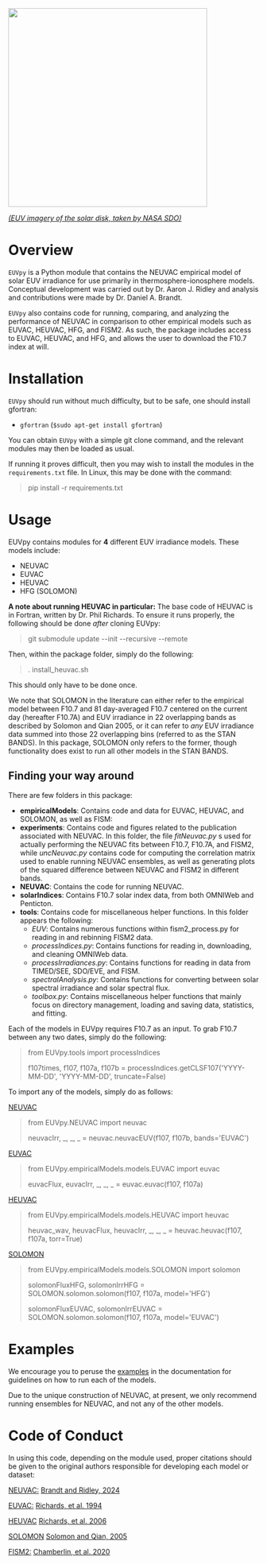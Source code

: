 <img src="./EUVpy_logo.png" width="400">

[_(EUV imagery of the solar disk, taken by NASA SDO)_](https://www.nist.gov/image/1280px-sun-august12010jpg)

# Overview
`EUVpy` is a Python module that contains the NEUVAC empirical model of solar EUV irradiance for use primarily in thermosphere-ionosphere models. 
Conceptual development was carried out by Dr. Aaron J. Ridley and analysis and contributions were made by Dr. Daniel A. Brandt.

`EUVpy` also contains code for running, comparing, and analyzing the performance of NEUVAC in comparison to other 
empirical models such as EUVAC, HEUVAC, HFG, and FISM2. As such, the package includes access to EUVAC, HEUVAC, and HFG,
and allows the user to download the F10.7 index at will.

# Installation
`EUVpy` should run without much difficulty, but to be safe, one should install gfortran:
* `gfortran` (`$sudo apt-get install gfortran`)

You can obtain `EUVpy` with a simple git clone command, and the relevant modules 
may then be loaded as usual.

If running it proves difficult, then you may wish to install the modules in the 
`requirements.txt` file. In Linux, this may be done with the command:
> pip install -r requirements.txt

# Usage
EUVpy contains modules for **4** different EUV irradiance models. These models include:
* NEUVAC
* EUVAC
* HEUVAC
* HFG (SOLOMON)

**A note about running HEUVAC in particular:** The base code of HEUVAC is in Fortran, written by Dr. Phil Richards. To 
ensure it runs properly, the following should be done *after* cloning EUVpy:
> git submodule update --init --recursive --remote

Then, within the package folder, simply do the following:

> . install_heuvac.sh

This should only have to be done once. 

We note that SOLOMON in the literature can either refer to the empirical model between F10.7 and 81 day-averaged F10.7 
centered on the current day (hereafter F10.7A) and EUV irradiance in 22 overlapping bands as described by Solomon and
Qian 2005, or it can refer to _any_ EUV irradiance data summed into those 22 overlapping bins (referred to as the STAN 
BANDS). In this package, SOLOMON only refers to the former, though functionality does exist to run all other models in
the STAN BANDS.

## Finding your way around

There are few folders in this package:
* **empiricalModels**: Contains code and data for EUVAC, HEUVAC, and SOLOMON, as well as FISM:
* **experiments**: Contains code and figures related to the publication associated with NEUVAC. In this folder, the file
_fitNeuvac.py_ s used for actually performing the NEUVAC fits between F10.7, F10.7A, and FISM2, while _uncNeuvac.py_ 
contains code for computing the correlation matrix used to enable running NEUVAC ensembles, as well as generating plots 
of the squared difference between NEUVAC and FISM2 in different bands.
* **NEUVAC**: Contains the code for running NEUVAC.
* **solarIndices**: Contains F10.7 solar index data, from both OMNIWeb and Penticton.
* **tools**: Contains code for miscellaneous helper functions. In this folder appears the following:
    * _EUV_: Contains numerous functions within fism2_process.py for reading in and rebinning FISM2 data.
    * _processIndices.py_: Contains functions for reading in, downloading, and cleaning OMNIWeb data.
    * _processIrradiances.py_: Contains functions for reading in data from TIMED/SEE, SDO/EVE, and FISM.
    * _spectralAnalysis.py_: Contains functions for converting between solar spectral irradiance and solar spectral flux.
    * _toolbox.py_: Contains miscellaneous helper functions that mainly focus on directory management, loading and saving data, statistics, and fitting.

Each of the models in EUVpy requires F10.7 as an input. To grab F10.7 between any two dates, simply do the following:

> from EUVpy.tools import processIndices
> 
> f107times, f107, f107a, f107b = processIndices.getCLSF107('YYYY-MM-DD', 'YYYY-MM-DD', truncate=False)

To import any of the models, simply do as follows:

<ins>NEUVAC</ins>
> from EUVpy.NEUVAC import neuvac
> 
> neuvacIrr, _, _, _ = neuvac.neuvacEUV(f107, f107b, bands='EUVAC')

<ins>EUVAC</ins>
> from EUVpy.empiricalModels.models.EUVAC import euvac
> 
> euvacFlux, euvacIrr, _, _, _ = euvac.euvac(f107, f107a)

<ins>HEUVAC</ins>
> from EUVpy.empiricalModels.models.HEUVAC import heuvac
> 
> heuvac_wav, heuvacFlux, heuvacIrr, _, _, _ = heuvac.heuvac(f107, f107a, torr=True)

<ins>SOLOMON</ins>
> from EUVpy.empiricalModels.models.SOLOMON import solomon
> 
> solomonFluxHFG, solomonIrrHFG = SOLOMON.solomon.solomon(f107, f107a, model='HFG')
>
> solomonFluxEUVAC, solomonIrrEUVAC = SOLOMON.solomon.solomon(f107, f107a, model='EUVAC')

# Examples

We encourage you to peruse the [examples](https://github.com/DanBrandt/EUVpy/blob/packaging/docs/source/examples.rst) in the documentation for guidelines on how to run each of the models.

Due to the unique construction of NEUVAC, at present, we only recommend running ensembles for NEUVAC, and not any of the
other models.

# Code of Conduct
In using this code, depending on the module used, proper citations should be given to the original authors responsible
for developing each model or dataset:

<ins>NEUVAC:</ins> [Brandt and Ridley, 2024](https://agupubs.onlinelibrary.wiley.com/doi/pdfdirect/10.1029/2024SW004043)

<ins>EUVAC:</ins> [Richards, et al. 1994](https://agupubs.onlinelibrary.wiley.com/doi/abs/10.1029/94ja00518)

<ins>HEUVAC</ins> [Richards, et al. 2006](https://www.sciencedirect.com/science/article/pii/S0273117705008288?casa_token=zEhwbyXrC8MAAAAA:qHFmKe0ZDE4gMsAX9qAHESvPyoEDFLBlhHuLaEsIwYFykhFXN79--XttCW-QDg1sA4wgD54ysFc)

<ins>SOLOMON</ins> [Solomon and Qian, 2005](https://agupubs.onlinelibrary.wiley.com/doi/pdf/10.1029/2005JA011160)

<ins>FISM2:</ins> [Chamberlin, et al. 2020](https://agupubs.onlinelibrary.wiley.com/doi/pdf/10.1029/2020SW002588)
